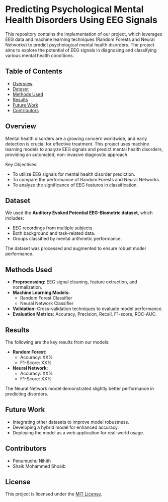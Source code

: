 # Predicting Psychological Mental Health Disorders Using EEG Signals

This repository contains the implementation of our project, which leverages EEG data and machine learning techniques (Random Forests and Neural Networks) to predict psychological mental health disorders. The project aims to explore the potential of EEG signals in diagnosing and classifying various mental health conditions.

## Table of Contents
- [Overview](#overview)
- [Dataset](#dataset)
- [Methods Used](#methods-used)
- [Results](#results)
- [Future Work](#future-work)
- [Contributors](#contributors)

## Overview
Mental health disorders are a growing concern worldwide, and early detection is crucial for effective treatment. This project uses machine learning models to analyze EEG signals and predict mental health disorders, providing an automated, non-invasive diagnostic approach.

Key Objectives:
- To utilize EEG signals for mental health disorder prediction.
- To compare the performance of Random Forests and Neural Networks.
- To analyze the significance of EEG features in classification.

## Dataset
We used the **Auditory Evoked Potential EEG-Biometric dataset**, which includes:
- EEG recordings from multiple subjects.
- Both background and task-related data.
- Groups classified by mental arithmetic performance.

The dataset was processed and augmented to ensure robust model performance.

## Methods Used
- **Preprocessing:** EEG signal cleaning, feature extraction, and normalization.
- **Machine Learning Models:**
  - Random Forest Classifier
  - Neural Network Classifier
- **Validation:** Cross-validation techniques to evaluate model performance.
- **Evaluation Metrics:** Accuracy, Precision, Recall, F1-score, ROC-AUC.

## Results
The following are the key results from our models:
- **Random Forest:**
  - Accuracy: XX%
  - F1-Score: XX%
- **Neural Network:**
  - Accuracy: XX%
  - F1-Score: XX%

The Neural Network model demonstrated slightly better performance in predicting disorders.

## Future Work
- Integrating other datasets to improve model robustness.
- Developing a hybrid model for enhanced accuracy.
- Deploying the model as a web application for real-world usage.

## Contributors
- Penumuchu Nihith
- Shaik Mohammed Shoaib

## License
This project is licensed under the [MIT License](LICENSE).
